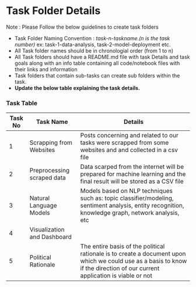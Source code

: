 # Task Folder Details

Note : Please Follow the below guidelines to create task folders
- Task Folder Naming Convention : _task-n-taskname.(n is the task number)_  ex: task-1-data-analysis, task-2-model-deployment etc.
- All Task folder names should be in chronologial order (from 1 to n)
- All Task folders should have a README.md file with task Details and task goals along with an info table containing all code/notebook files with their links and information
- Task folders that contain sub-tasks can create sub folders within the task.
- __Update the below table explaining the task details.__

### Task Table

| Task No| Task Name | Details |
|-|-|-|
|1|Scrapping from Websites | Posts concerning and related to our tasks were scrapped from some websites and and collected in a csv file|
|2|Preprocessing scraped data | Data scarped from the internet will be prepared for machine learning and the final result will be stored as a CSV file|
|3|Natural Language Models | Models based on NLP techniques such as: topic classifier/modeling, sentiment analysis, entity recognition, knowledge graph, network analysis, etc|
|4|Visualization and Dashboard|         |
|5|Political Rationale| The entire basis of the political rationale is to create a document upon which we could use as a basis to know if the direction of our current application is viable or not|
